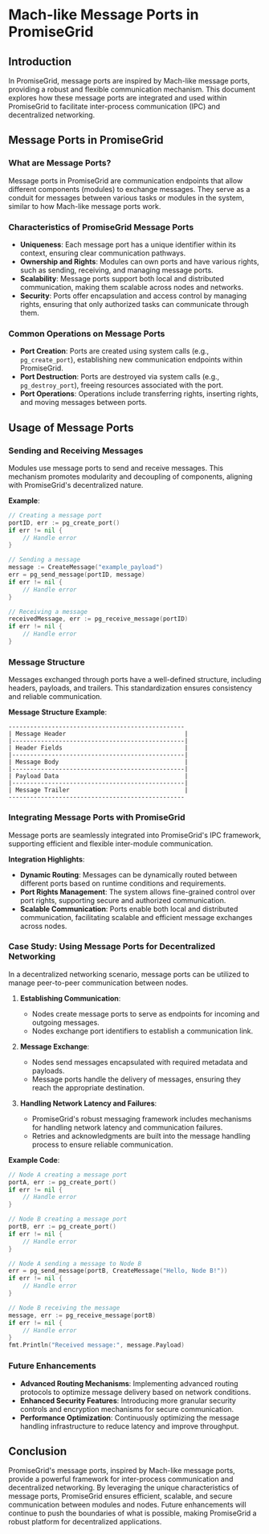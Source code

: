 # Mach-like Message Ports in PromiseGrid

## Introduction

In PromiseGrid, message ports are inspired by Mach-like message ports, providing a robust and flexible communication mechanism. This document explores how these message ports are integrated and used within PromiseGrid to facilitate inter-process communication (IPC) and decentralized networking.

## Message Ports in PromiseGrid

### What are Message Ports?

Message ports in PromiseGrid are communication endpoints that allow different components (modules) to exchange messages. They serve as a conduit for messages between various tasks or modules in the system, similar to how Mach-like message ports work.

### Characteristics of PromiseGrid Message Ports

- **Uniqueness**: Each message port has a unique identifier within its context, ensuring clear communication pathways.
- **Ownership and Rights**: Modules can own ports and have various rights, such as sending, receiving, and managing message ports.
- **Scalability**: Message ports support both local and distributed communication, making them scalable across nodes and networks.
- **Security**: Ports offer encapsulation and access control by managing rights, ensuring that only authorized tasks can communicate through them.

### Common Operations on Message Ports

- **Port Creation**: Ports are created using system calls (e.g., `pg_create_port`), establishing new communication endpoints within PromiseGrid.
- **Port Destruction**: Ports are destroyed via system calls (e.g., `pg_destroy_port`), freeing resources associated with the port.
- **Port Operations**: Operations include transferring rights, inserting rights, and moving messages between ports.

## Usage of Message Ports

### Sending and Receiving Messages

Modules use message ports to send and receive messages. This mechanism promotes modularity and decoupling of components, aligning with PromiseGrid's decentralized nature.

**Example**:
```go
// Creating a message port
portID, err := pg_create_port()
if err != nil {
    // Handle error
}

// Sending a message
message := CreateMessage("example_payload")
err = pg_send_message(portID, message)
if err != nil {
    // Handle error
}

// Receiving a message
receivedMessage, err := pg_receive_message(portID)
if err != nil {
    // Handle error
}
```

### Message Structure

Messages exchanged through ports have a well-defined structure, including headers, payloads, and trailers. This standardization ensures consistency and reliable communication.

**Message Structure Example**:
```plaintext
-------------------------------------------------
| Message Header                                 |
|------------------------------------------------|
| Header Fields                                  |
|------------------------------------------------|
| Message Body                                   |
|------------------------------------------------|
| Payload Data                                   |
|------------------------------------------------|
| Message Trailer                                |
-------------------------------------------------
```

### Integrating Message Ports with PromiseGrid

Message ports are seamlessly integrated into PromiseGrid's IPC framework, supporting efficient and flexible inter-module communication.

**Integration Highlights**:

- **Dynamic Routing**: Messages can be dynamically routed between different ports based on runtime conditions and requirements.
- **Port Rights Management**: The system allows fine-grained control over port rights, supporting secure and authorized communication.
- **Scalable Communication**: Ports enable both local and distributed communication, facilitating scalable and efficient message exchanges across nodes.

### Case Study: Using Message Ports for Decentralized Networking

In a decentralized networking scenario, message ports can be utilized to manage peer-to-peer communication between nodes.

1. **Establishing Communication**:
    - Nodes create message ports to serve as endpoints for incoming and outgoing messages.
    - Nodes exchange port identifiers to establish a communication link.

2. **Message Exchange**:
    - Nodes send messages encapsulated with required metadata and payloads.
    - Message ports handle the delivery of messages, ensuring they reach the appropriate destination.

3. **Handling Network Latency and Failures**:
    - PromiseGrid's robust messaging framework includes mechanisms for handling network latency and communication failures.
    - Retries and acknowledgments are built into the message handling process to ensure reliable communication.

**Example Code**:
```go
// Node A creating a message port
portA, err := pg_create_port()
if err != nil {
    // Handle error
}

// Node B creating a message port
portB, err := pg_create_port()
if err != nil {
    // Handle error
}

// Node A sending a message to Node B
err = pg_send_message(portB, CreateMessage("Hello, Node B!"))
if err != nil {
    // Handle error
}

// Node B receiving the message
message, err := pg_receive_message(portB)
if err != nil {
    // Handle error
}
fmt.Println("Received message:", message.Payload)
```

### Future Enhancements

- **Advanced Routing Mechanisms**: Implementing advanced routing protocols to optimize message delivery based on network conditions.
- **Enhanced Security Features**: Introducing more granular security controls and encryption mechanisms for secure communication.
- **Performance Optimization**: Continuously optimizing the message handling infrastructure to reduce latency and improve throughput.

## Conclusion

PromiseGrid's message ports, inspired by Mach-like message ports, provide a powerful framework for inter-process communication and decentralized networking. By leveraging the unique characteristics of message ports, PromiseGrid ensures efficient, scalable, and secure communication between modules and nodes. Future enhancements will continue to push the boundaries of what is possible, making PromiseGrid a robust platform for decentralized applications.
